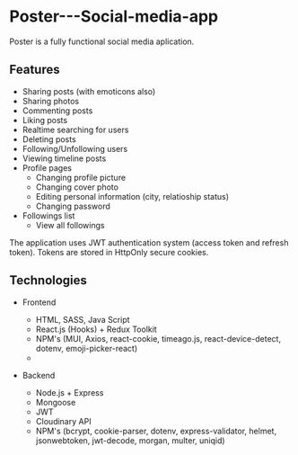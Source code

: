 # Poster---Social-media-app

Poster is a fully functional social media aplication.


## Features 
 - Sharing posts (with emoticons also)
 - Sharing photos
 - Commenting posts
 - Liking posts
 - Realtime searching for users
 - Deleting posts
 - Following/Unfollowing users
 - Viewing timeline posts
 - Profile pages
   - Changing profile picture
   - Changing cover photo
   - Editing personal information (city, relatioship status)
   - Changing password
- Followings list
   - View all followings



The application uses JWT authentication system (access token and refresh token). Tokens are stored in HttpOnly secure cookies.   



## Technologies

- Frontend

   - HTML, SASS, Java Script 
   - React.js (Hooks) + Redux Toolkit
   - NPM's (MUI, Axios, react-cookie, timeago.js, react-device-detect, dotenv, emoji-picker-react)
   -
- Backend

   - Node.js + Express
   - Mongoose
   - JWT
   - Cloudinary API
   - NPM's (bcrypt, cookie-parser, dotenv, express-validator, helmet, jsonwebtoken, jwt-decode, morgan, multer, uniqid)






   
